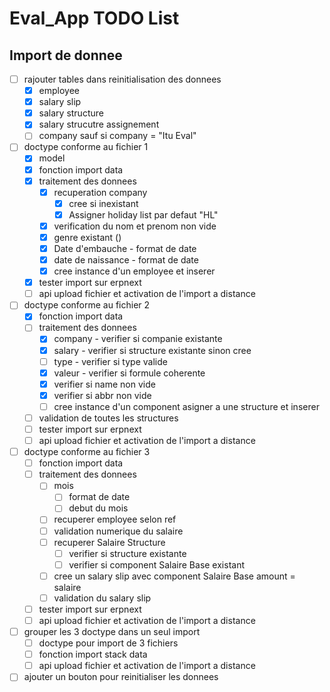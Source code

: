 # Eval_App TODO List

## Import de donnee

- [ ] rajouter tables dans reinitialisation des donnees
  - [x] employee
  - [x] salary slip
  - [x] salary structure
  - [x] salary strucutre assignement
  - [ ] company sauf si company = "Itu Eval"
- [ ] doctype conforme au fichier 1
  - [x] model
  - [x] fonction import data
  - [x] traitement des donnees
    - [x] recuperation company
      - [x] cree si inexistant
      - [x] Assigner holiday list par defaut "HL"
    - [x] verification du nom et prenom non vide
    - [x] genre existant ()
    - [x] Date d'embauche - format de date
    - [x] date de naissance - format de date
    - [x] cree instance d'un employee et inserer
  - [x] tester import sur erpnext
  - [ ] api upload fichier et activation de l'import a distance
- [ ] doctype conforme au fichier 2
  - [x] fonction import data
  - [ ] traitement des donnees
    - [x] company - verifier si companie existante
    - [x] salary - verifier si structure existante sinon cree
    - [ ] type - verifier si type valide
    - [x] valeur - verifier si formule coherente
    - [x] verifier si name non vide
    - [x] verifier si abbr non vide
    - [ ] cree instance d'un component asigner a une structure et inserer
  - [ ] validation de toutes les structures
  - [ ] tester import sur erpnext
  - [ ] api upload fichier et activation de l'import a distance

- [ ] doctype conforme au fichier 3
  - [ ] fonction import data
  - [ ] traitement des donnees
    - [ ] mois
      - [ ] format de date
      - [ ] debut du mois
    - [ ] recuperer employee selon ref
    - [ ] validation numerique du salaire
    - [ ] recuperer Salaire Structure
      - [ ] verifier si structure existante
      - [ ] verifier si component Salaire Base existant
    - [ ] cree un salary slip avec component Salaire Base amount = salaire
    - [ ] validation du salary slip
  - [ ] tester import sur erpnext
  - [ ] api upload fichier et activation de l'import a distance

- [ ] grouper les 3 doctype dans un seul import
  - [ ] doctype pour import de 3 fichiers
  - [ ] fonction import stack data
  - [ ] api upload fichier et activation de l'import a distance
- [ ] ajouter un bouton pour reinitialiser les donnees
